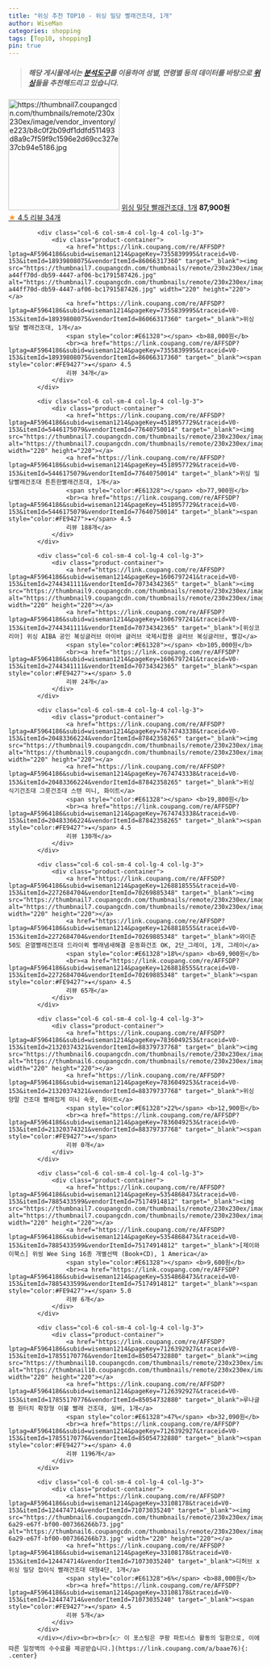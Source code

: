 ```yaml
---
title: "위싱 추천 TOP10 - 위싱 밀당 빨래건조대, 1개"
author: WiseMan
categories: shopping
tags: [Top10, shopping]
pin: true
---
```


> ##### 해당 게시물에서는 [**분석도구**](https://itemscout.io/)를 이용하여 **성별**, **연령별** 등의 데이터를 바탕으로 [**위싱**](https://link.coupang.com/a/baae76)들을 추천해드리고 있습니다.
<div class="container"><div class="row">
            <div class="col-6 col-sm-4 col-lg-4 col-lg-3">
                <div class="product-container">
                    <a href="https://link.coupang.com/re/AFFSDP?lptag=AF5964186&subid=wiseman1214&pageKey=7355839995&traceid=V0-153&itemId=18939808072&vendorItemId=77640749901" target="_blank"><img src="https://thumbnail7.coupangcdn.com/thumbnails/remote/230x230ex/image/vendor_inventory/e223/b8c0f2b09df1ddfd511493d8a9c7f59f9c1596e2d69cc327e37cb94e5186.jpg" alt="https://thumbnail7.coupangcdn.com/thumbnails/remote/230x230ex/image/vendor_inventory/e223/b8c0f2b09df1ddfd511493d8a9c7f59f9c1596e2d69cc327e37cb94e5186.jpg" width="220" height="220"></a>
                    <a href="https://link.coupang.com/re/AFFSDP?lptag=AF5964186&subid=wiseman1214&pageKey=7355839995&traceid=V0-153&itemId=18939808072&vendorItemId=77640749901" target="_blank">위싱 밀당 빨래건조대, 1개</a>
                    <span style="color:#E61328"></span> <b>87,900원</b>
                    <br><a href="https://link.coupang.com/re/AFFSDP?lptag=AF5964186&subid=wiseman1214&pageKey=7355839995&traceid=V0-153&itemId=18939808072&vendorItemId=77640749901" target="_blank"><span style="color:#FE9427">★</span> 4.5
                    리뷰 34개</a>
                </div>
            </div>
            
            <div class="col-6 col-sm-4 col-lg-4 col-lg-3">
                <div class="product-container">
                    <a href="https://link.coupang.com/re/AFFSDP?lptag=AF5964186&subid=wiseman1214&pageKey=7355839995&traceid=V0-153&itemId=18939808075&vendorItemId=86066317360" target="_blank"><img src="https://thumbnail7.coupangcdn.com/thumbnails/remote/230x230ex/image/retail/images/3684754220885932-a44ff70d-db59-4447-af06-bc1791587426.jpg" alt="https://thumbnail7.coupangcdn.com/thumbnails/remote/230x230ex/image/retail/images/3684754220885932-a44ff70d-db59-4447-af06-bc1791587426.jpg" width="220" height="220"></a>
                    <a href="https://link.coupang.com/re/AFFSDP?lptag=AF5964186&subid=wiseman1214&pageKey=7355839995&traceid=V0-153&itemId=18939808075&vendorItemId=86066317360" target="_blank">위싱 밀당 빨래건조대, 1개</a>
                    <span style="color:#E61328"></span> <b>88,000원</b>
                    <br><a href="https://link.coupang.com/re/AFFSDP?lptag=AF5964186&subid=wiseman1214&pageKey=7355839995&traceid=V0-153&itemId=18939808075&vendorItemId=86066317360" target="_blank"><span style="color:#FE9427">★</span> 4.5
                    리뷰 34개</a>
                </div>
            </div>
            
            <div class="col-6 col-sm-4 col-lg-4 col-lg-3">
                <div class="product-container">
                    <a href="https://link.coupang.com/re/AFFSDP?lptag=AF5964186&subid=wiseman1214&pageKey=4518957729&traceid=V0-153&itemId=5446175079&vendorItemId=77640750014" target="_blank"><img src="https://thumbnail7.coupangcdn.com/thumbnails/remote/230x230ex/image/vendor_inventory/e223/b8c0f2b09df1ddfd511493d8a9c7f59f9c1596e2d69cc327e37cb94e5186.jpg" alt="https://thumbnail7.coupangcdn.com/thumbnails/remote/230x230ex/image/vendor_inventory/e223/b8c0f2b09df1ddfd511493d8a9c7f59f9c1596e2d69cc327e37cb94e5186.jpg" width="220" height="220"></a>
                    <a href="https://link.coupang.com/re/AFFSDP?lptag=AF5964186&subid=wiseman1214&pageKey=4518957729&traceid=V0-153&itemId=5446175079&vendorItemId=77640750014" target="_blank">위싱 밀당빨래건조대 튼튼한빨래건조대, 1개</a>
                    <span style="color:#E61328"></span> <b>77,900원</b>
                    <br><a href="https://link.coupang.com/re/AFFSDP?lptag=AF5964186&subid=wiseman1214&pageKey=4518957729&traceid=V0-153&itemId=5446175079&vendorItemId=77640750014" target="_blank"><span style="color:#FE9427">★</span> 4.5
                    리뷰 188개</a>
                </div>
            </div>
            
            <div class="col-6 col-sm-4 col-lg-4 col-lg-3">
                <div class="product-container">
                    <a href="https://link.coupang.com/re/AFFSDP?lptag=AF5964186&subid=wiseman1214&pageKey=1606797241&traceid=V0-153&itemId=2744341111&vendorItemId=70734342365" target="_blank"><img src="https://thumbnail9.coupangcdn.com/thumbnails/remote/230x230ex/image/vendor_inventory/66ba/7d9a64d8f8e3d9504011ab987cec8c12538fc0214c9fde68e0b2ebeebb96.jpg" alt="https://thumbnail9.coupangcdn.com/thumbnails/remote/230x230ex/image/vendor_inventory/66ba/7d9a64d8f8e3d9504011ab987cec8c12538fc0214c9fde68e0b2ebeebb96.jpg" width="220" height="220"></a>
                    <a href="https://link.coupang.com/re/AFFSDP?lptag=AF5964186&subid=wiseman1214&pageKey=1606797241&traceid=V0-153&itemId=2744341111&vendorItemId=70734342365" target="_blank">[위싱코리아] 위싱 AIBA 공인 복싱글러브 아이바 글러브 국제시합용 글러브 복싱글러브, 빨강</a>
                    <span style="color:#E61328"></span> <b>105,000원</b>
                    <br><a href="https://link.coupang.com/re/AFFSDP?lptag=AF5964186&subid=wiseman1214&pageKey=1606797241&traceid=V0-153&itemId=2744341111&vendorItemId=70734342365" target="_blank"><span style="color:#FE9427">★</span> 5.0
                    리뷰 24개</a>
                </div>
            </div>
            
            <div class="col-6 col-sm-4 col-lg-4 col-lg-3">
                <div class="product-container">
                    <a href="https://link.coupang.com/re/AFFSDP?lptag=AF5964186&subid=wiseman1214&pageKey=7674743338&traceid=V0-153&itemId=20483366224&vendorItemId=87842358265" target="_blank"><img src="https://thumbnail9.coupangcdn.com/thumbnails/remote/230x230ex/image/vendor_inventory/5aa0/2796ae01afba68f2da585e42f28f63aa09d4342bd6fd54e5e17c11c80f02.jpg" alt="https://thumbnail9.coupangcdn.com/thumbnails/remote/230x230ex/image/vendor_inventory/5aa0/2796ae01afba68f2da585e42f28f63aa09d4342bd6fd54e5e17c11c80f02.jpg" width="220" height="220"></a>
                    <a href="https://link.coupang.com/re/AFFSDP?lptag=AF5964186&subid=wiseman1214&pageKey=7674743338&traceid=V0-153&itemId=20483366224&vendorItemId=87842358265" target="_blank">위싱 식기건조대 그릇건조대 스텐 미니, 화이트</a>
                    <span style="color:#E61328"></span> <b>19,800원</b>
                    <br><a href="https://link.coupang.com/re/AFFSDP?lptag=AF5964186&subid=wiseman1214&pageKey=7674743338&traceid=V0-153&itemId=20483366224&vendorItemId=87842358265" target="_blank"><span style="color:#FE9427">★</span> 4.5
                    리뷰 130개</a>
                </div>
            </div>
            
            <div class="col-6 col-sm-4 col-lg-4 col-lg-3">
                <div class="product-container">
                    <a href="https://link.coupang.com/re/AFFSDP?lptag=AF5964186&subid=wiseman1214&pageKey=1268818555&traceid=V0-153&itemId=2272684704&vendorItemId=70269885348" target="_blank"><img src="https://thumbnail7.coupangcdn.com/thumbnails/remote/230x230ex/image/vendor_inventory/5a53/0d98dc8452ec79c4494aa5eae87cc9a15d33e3dd29a25dfc6a6f438d7f97.jpg" alt="https://thumbnail7.coupangcdn.com/thumbnails/remote/230x230ex/image/vendor_inventory/5a53/0d98dc8452ec79c4494aa5eae87cc9a15d33e3dd29a25dfc6a6f438d7f97.jpg" width="220" height="220"></a>
                    <a href="https://link.coupang.com/re/AFFSDP?lptag=AF5964186&subid=wiseman1214&pageKey=1268818555&traceid=V0-153&itemId=2272684704&vendorItemId=70269885348" target="_blank">와이즌 50도 온열빨래건조대 드라이퀵 빨래냄새해결 운동화건조 OK, 2단_그레이, 1개, 그레이</a>
                    <span style="color:#E61328">18%</span> <b>69,900원</b>
                    <br><a href="https://link.coupang.com/re/AFFSDP?lptag=AF5964186&subid=wiseman1214&pageKey=1268818555&traceid=V0-153&itemId=2272684704&vendorItemId=70269885348" target="_blank"><span style="color:#FE9427">★</span> 4.5
                    리뷰 65개</a>
                </div>
            </div>
            
            <div class="col-6 col-sm-4 col-lg-4 col-lg-3">
                <div class="product-container">
                    <a href="https://link.coupang.com/re/AFFSDP?lptag=AF5964186&subid=wiseman1214&pageKey=7836049253&traceid=V0-153&itemId=21320374321&vendorItemId=88379737768" target="_blank"><img src="https://thumbnail6.coupangcdn.com/thumbnails/remote/230x230ex/image/vendor_inventory/5ce0/bb386041a30fe8b82f525ad1ce8bf1fc8b6f4e146edb358603b7a3075a00.jpg" alt="https://thumbnail6.coupangcdn.com/thumbnails/remote/230x230ex/image/vendor_inventory/5ce0/bb386041a30fe8b82f525ad1ce8bf1fc8b6f4e146edb358603b7a3075a00.jpg" width="220" height="220"></a>
                    <a href="https://link.coupang.com/re/AFFSDP?lptag=AF5964186&subid=wiseman1214&pageKey=7836049253&traceid=V0-153&itemId=21320374321&vendorItemId=88379737768" target="_blank">위싱 양말 건조대 빨래집게 미니 속옷, 화이트</a>
                    <span style="color:#E61328">22%</span> <b>12,900원</b>
                    <br><a href="https://link.coupang.com/re/AFFSDP?lptag=AF5964186&subid=wiseman1214&pageKey=7836049253&traceid=V0-153&itemId=21320374321&vendorItemId=88379737768" target="_blank"><span style="color:#FE9427">★</span> 
                    리뷰 0개</a>
                </div>
            </div>
            
            <div class="col-6 col-sm-4 col-lg-4 col-lg-3">
                <div class="product-container">
                    <a href="https://link.coupang.com/re/AFFSDP?lptag=AF5964186&subid=wiseman1214&pageKey=5354868473&traceid=V0-153&itemId=7885433599&vendorItemId=75174914812" target="_blank"><img src="https://thumbnail7.coupangcdn.com/thumbnails/remote/230x230ex/image/vendor_inventory/bb98/45b505bc192caa8f14a7894394035ed7b6550f52e59d1f4140f23884df31.jpeg" alt="https://thumbnail7.coupangcdn.com/thumbnails/remote/230x230ex/image/vendor_inventory/bb98/45b505bc192caa8f14a7894394035ed7b6550f52e59d1f4140f23884df31.jpeg" width="220" height="220"></a>
                    <a href="https://link.coupang.com/re/AFFSDP?lptag=AF5964186&subid=wiseman1214&pageKey=5354868473&traceid=V0-153&itemId=7885433599&vendorItemId=75174914812" target="_blank">[제이와이북스] 위씽 Wee Sing 16종 개별선택 (Book+CD), 1 America</a>
                    <span style="color:#E61328"></span> <b>9,600원</b>
                    <br><a href="https://link.coupang.com/re/AFFSDP?lptag=AF5964186&subid=wiseman1214&pageKey=5354868473&traceid=V0-153&itemId=7885433599&vendorItemId=75174914812" target="_blank"><span style="color:#FE9427">★</span> 5.0
                    리뷰 6개</a>
                </div>
            </div>
            
            <div class="col-6 col-sm-4 col-lg-4 col-lg-3">
                <div class="product-container">
                    <a href="https://link.coupang.com/re/AFFSDP?lptag=AF5964186&subid=wiseman1214&pageKey=7126392927&traceid=V0-153&itemId=17855170776&vendorItemId=85054732880" target="_blank"><img src="https://thumbnail10.coupangcdn.com/thumbnails/remote/230x230ex/image/vendor_inventory/1321/07e672d9e77f7c7d2bee67c8f102bd854ba2f223a2982acc9b3a7e36c903.jpg" alt="https://thumbnail10.coupangcdn.com/thumbnails/remote/230x230ex/image/vendor_inventory/1321/07e672d9e77f7c7d2bee67c8f102bd854ba2f223a2982acc9b3a7e36c903.jpg" width="220" height="220"></a>
                    <a href="https://link.coupang.com/re/AFFSDP?lptag=AF5964186&subid=wiseman1214&pageKey=7126392927&traceid=V0-153&itemId=17855170776&vendorItemId=85054732880" target="_blank">루나글램 원터치 확장형 이불 빨래 건조대, 실버, 1개</a>
                    <span style="color:#E61328">47%</span> <b>32,090원</b>
                    <br><a href="https://link.coupang.com/re/AFFSDP?lptag=AF5964186&subid=wiseman1214&pageKey=7126392927&traceid=V0-153&itemId=17855170776&vendorItemId=85054732880" target="_blank"><span style="color:#FE9427">★</span> 4.0
                    리뷰 1196개</a>
                </div>
            </div>
            
            <div class="col-6 col-sm-4 col-lg-4 col-lg-3">
                <div class="product-container">
                    <a href="https://link.coupang.com/re/AFFSDP?lptag=AF5964186&subid=wiseman1214&pageKey=33108178&traceid=V0-153&itemId=124474714&vendorItemId=71073035240" target="_blank"><img src="https://thumbnail6.coupangcdn.com/thumbnails/remote/230x230ex/image/operator/124474714/2a769646-6a29-e67f-bf00-007366266b73.jpg" alt="https://thumbnail6.coupangcdn.com/thumbnails/remote/230x230ex/image/operator/124474714/2a769646-6a29-e67f-bf00-007366266b73.jpg" width="220" height="220"></a>
                    <a href="https://link.coupang.com/re/AFFSDP?lptag=AF5964186&subid=wiseman1214&pageKey=33108178&traceid=V0-153&itemId=124474714&vendorItemId=71073035240" target="_blank">디허브 x 위싱 밀당 접이식 빨래건조대 대형4단, 1개</a>
                    <span style="color:#E61328">6%</span> <b>88,000원</b>
                    <br><a href="https://link.coupang.com/re/AFFSDP?lptag=AF5964186&subid=wiseman1214&pageKey=33108178&traceid=V0-153&itemId=124474714&vendorItemId=71073035240" target="_blank"><span style="color:#FE9427">★</span> 4.5
                    리뷰 5개</a>
                </div>
            </div>
            </div></div><br><br>[👉 이 포스팅은 쿠팡 파트너스 활동의 일환으로, 이에 따른 일정액의 수수료를 제공받습니다.](https://link.coupang.com/a/baae76){: .center}
